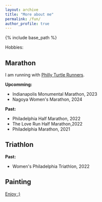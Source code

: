 ```yaml
---
layout: archive
title: "More about me"
permalink: /fun/
author_profile: true
---
```


{% include base_path %}

Hobbies: 

## Marathon
I am running with [Philly Turtle Runners](https://www.instagram.com/philly_turtlerunners/).

**Upcomming:**
- Indianapolis Monumental Marathon, 2023
- Nagoya Women's Marathon, 2024

**Past:**
- Philadelphia Half Marathon, 2022
- The Love Run Half Marathon,2022
- Philadelphia Marathon, 2021

## Triathlon
**Past:**
- Women's Philadelphia Triathlon, 2022

## Painting
[Enjoy :)](/files/artworks/portfolio.pdf)
